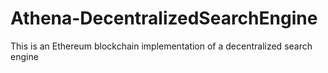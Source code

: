 # Athena-DecentralizedSearchEngine
This is an Ethereum blockchain implementation of a decentralized search engine
